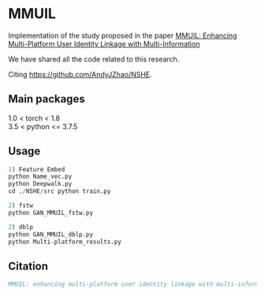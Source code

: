 # MMUIL 
Implementation of the study proposed in the paper <a href="pass">MMUIL: Enhancing Multi-Platform User Identity Linkage with Multi-Information</a>

We have shared all the code related to this research. 

Citing https://github.com/AndyJZhao/NSHE.  

## Main packages
1.0 < torch < 1.8  
3.5 < python <= 3.7.5  

## Usage

```python
1) Feature Embed
python Name_vec.py
python Deepwalk.py
cd ./NSHE/src python train.py

2) fstw
python GAN_MMUIL_fstw.py

2) dblp
python GAN_MMUIL_dblp.py
python Multi-platform_results.py
```

## Citation
```bibtex
MMUIL: enhancing multi-platform user identity linkage with multi-information

```


